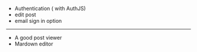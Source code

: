 



- Authentication ( with AuthJS)
- edit post
- email sign in option



---

- A good post viewer 
- Mardown editor

